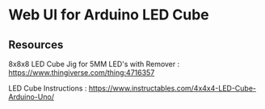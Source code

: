 # Web UI for Arduino LED Cube



## Resources
8x8x8 LED Cube Jig for 5MM LED's with Remover
: https://www.thingiverse.com/thing:4716357

LED Cube Instructions
 : https://www.instructables.com/4x4x4-LED-Cube-Arduino-Uno/

